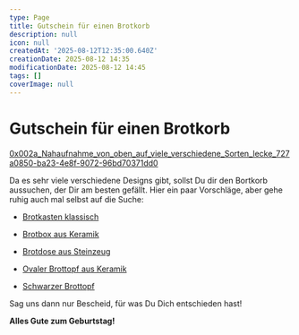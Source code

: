 ```yaml
---
type: Page
title: Gutschein für einen Brotkorb
description: null
icon: null
createdAt: '2025-08-12T12:35:00.640Z'
creationDate: 2025-08-12 14:35
modificationDate: 2025-08-12 14:45
tags: []
coverImage: null
---
```


# Gutschein für einen Brotkorb

[0x002a_Nahaufnahme_von_oben_auf_viele_verschiedene_Sorten_lecke_727a0850-ba23-4e8f-9072-96bd70371dd0](https://app.capacities.io/eb6c3d3e-6c84-4321-af5d-2dd1c0dc6255/c88181ef-9c53-4e52-a9d9-745f47b88258)

Da es sehr viele verschiedene Designs gibt, sollst Du dir den Bortkorb aussuchen, der Dir am besten gefällt. Hier ein paar Vorschläge, aber gehe ruhig auch mal selbst auf die Suche:

- [Brotkasten klassisch](https://www.kaufland.de/product/473887826/)

- [Brotbox aus Keramik](https://www.kitchenshop.eu/en/bread-box-ceramic-355-x-25-cm-clay-emile-henry)

- [Brotdose aus Steinzeug](https://www.hoeffner.de/artikel/12533525)

- [Ovaler Brottopf aus Keramik](https://www.kochform.de/Continenta-Brottopf-oval-aus-Keramik-mit-Holzdeckel.htm)

- [Schwarzer Brottopf](https://www.xxxlutz.de/p/asa-brottopf-003703064622)

Sag uns dann nur Bescheid, für was Du Dich entschieden hast!

**Alles Gute zum Geburtstag!**

